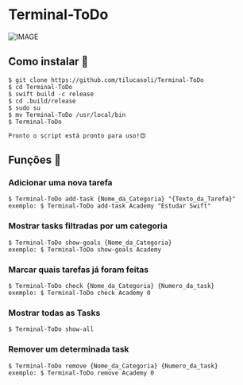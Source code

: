 # Terminal-ToDo 

![IMAGE](https://user-images.githubusercontent.com/62367544/78246026-dc7cdc00-74be-11ea-8ea8-4725f0741ca7.jpg)

## Como instalar 🤩

    $ git clone https://github.com/tilucasoli/Terminal-ToDo
    $ cd Terminal-ToDo
    $ swift build -c release
    $ cd .build/release
    $ sudo su
    $ mv Terminal-ToDo /usr/local/bin
    $ Terminal-ToDo
    
    Pronto o script está pronto para uso!😍

## Funções 🤯
### Adicionar uma nova tarefa
    $ Terminal-ToDo add-task {Nome_da_Categoria} "{Texto_da_Tarefa}"
    exemplo: $ Terminal-ToDo add-task Academy "Estudar Swift"
    
### Mostrar tasks filtradas por um categoria
    $ Terminal-ToDo show-goals {Nome_da_Categoria}
    exemplo: $ Terminal-ToDo show-goals Academy
    
### Marcar quais tarefas já foram feitas
    $ Terminal-ToDo check {Nome_da_Categoria} {Numero_da_task}
    exemplo: $ Terminal-ToDo check Academy 0
    
### Mostrar todas as Tasks
    $ Terminal-ToDo show-all

### Remover um determinada task
    $ Terminal-ToDo remove {Nome_da_Categoria} {Numero_da_task}
    exemplo: $ Terminal-ToDo remove Academy 0

